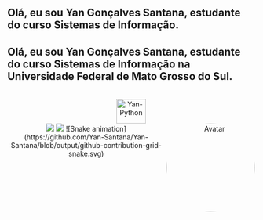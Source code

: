 ## Olá, eu sou Yan Gonçalves Santana, estudante do curso Sistemas de Informação.
## Olá, eu sou Yan Gonçalves Santana, estudante do curso Sistemas de Informação na Universidade Federal de Mato Grosso do Sul.
<div align="center">
  <a href="https://github.com/Yan-Santana%22%3E
    <img height="150em" src="https://github-readme-stats.vercel.app/api?username=Yan-Santana&count_private=true&include_all_commits=true&show_icons=true&theme=highcontrast&hide_border=true&show_owner=true%22/%3E
   <img height="150em" src="https://github-readme-stats.vercel.app/api/top-langs/?username=Yan-Santana&theme=highcontrast&hide_border=true&&layout=compact%22/%3E
  </a> 
</div>
<div align="center" style="display: inline_block"><br>
  <img align="center" alt="Yan-Python" height="50" width="60" src="https://raw.githubusercontent.com/devicons/devicon/master/icons/python/python-original.svg%22%3E
  <img align="center" alt="Yan-C" height="50" width="60" src="https://cdn.jsdelivr.net/gh/devicons/devicon/icons/c/c-original.svg%22%3E
</div>
##
<div style="display: inline_block"><br>
  <img align="right" alt="Avatar" height="180" style="border-radius:800px;" 
src="https://media.discordapp.net/attachments/975491344199991306/989672040103546970/giphy.gif%22%3E
</div>
<div>
  <a href = "mailto:yansantana63@gmail.com"><img src="https://img.shields.io/badge/-Gmail-%23333?style=for-the-badge&logo=gmail&logoColor=white" target="_blank"></a>
  <a href="https://www.linkedin.com/in/yan-g-santana-8b91a5164" target="_blank"><img src="https://img.shields.io/badge/-LinkedIn-%230077B5?style=for-the-badge&logo=linkedin&logoColor=white" target="_blank"></a> 
![Snake animation](https://github.com/Yan-Santana/Yan-Santana/blob/output/github-contribution-grid-snake.svg)
</div>
